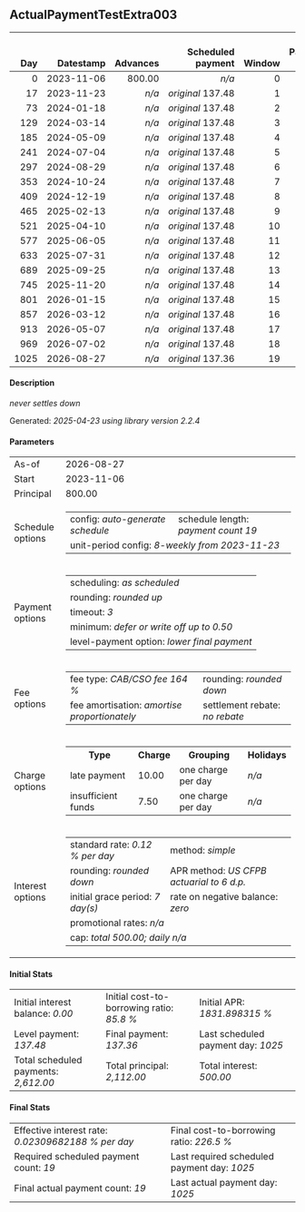 <h2>ActualPaymentTestExtra003</h2>
<table>
    <thead style="vertical-align: bottom;">
        <th style="text-align: right;">Day</th>
        <th style="text-align: right;">Datestamp</th>
        <th style="text-align: right;">Advances</th>
        <th style="text-align: right;">Scheduled payment</th>
        <th style="text-align: right;">Window</th>
        <th style="text-align: right;">Payment due</th>
        <th style="text-align: right;">Actual payments</th>
        <th style="text-align: right;">Generated payment</th>
        <th style="text-align: right;">Net effect</th>
        <th style="text-align: right;">Payment status</th>
        <th style="text-align: right;">Balance status</th>
        <th style="text-align: right;">Simple interest</th>
        <th style="text-align: right;">New interest</th>
        <th style="text-align: right;">New charges</th>
        <th style="text-align: right;">Principal portion</th>
        <th style="text-align: right;">Fee portion</th>
        <th style="text-align: right;">Interest portion</th>
        <th style="text-align: right;">Charges portion</th>
        <th style="text-align: right;">Fee rebate</th>
        <th style="text-align: right;">Principal balance</th>
        <th style="text-align: right;">Fee balance</th>
        <th style="text-align: right;">Interest balance</th>
        <th style="text-align: right;">Charges balance</th>
        <th style="text-align: right;">Settlement figure</th>
        <th style="text-align: right;">Fee rebate if&nbsp;settled</th>
    </thead>
    <tr style="text-align: right;">
        <td class="ci00">0</td>
        <td class="ci01" style="white-space: nowrap;">2023-11-06</td>
        <td class="ci02">800.00</td>
        <td class="ci03" style="white-space: nowrap;"><i>n/a<i></td>
        <td class="ci04">0</td>
        <td class="ci05">0.00</td>
        <td class="ci06"><i>n/a</i></td>
        <td class="ci07"><i>n/a</i></td>
        <td class="ci08">0.00</td>
        <td class="ci09"><i>none&nbsp;scheduled</i></td>
        <td class="ci10">open</td>
        <td class="ci11">0.0000</td>
        <td class="ci12">0.0000</td>
        <td class="ci13"><i>n/a</i></td>
        <td class="ci14">0.00</td>
        <td class="ci15">0.00</td>
        <td class="ci16">0.00</td>
        <td class="ci17">0.00</td>
        <td class="ci18">0.00</td>
        <td class="ci19">800.00</td>
        <td class="ci20">1,312.00</td>
        <td class="ci21">0.0000</td>
        <td class="ci22">0.00</td>
        <td class="ci23">2,112.00</td>
        <td class="ci24">0.00</td>
    </tr>
    <tr style="text-align: right;">
        <td class="ci00">17</td>
        <td class="ci01" style="white-space: nowrap;">2023-11-23</td>
        <td class="ci02"><i>n/a</i></td>
        <td class="ci03" style="white-space: nowrap;"><i>original</i> 137.48</td>
        <td class="ci04">1</td>
        <td class="ci05">137.48</td>
        <td class="ci06"><i>confirmed</i>&nbsp;137.48</td>
        <td class="ci07"><i>n/a</i></td>
        <td class="ci08">137.48</td>
        <td class="ci09"><i>payment&nbsp;made</i></td>
        <td class="ci10">open</td>
        <td class="ci11">43.0848</td>
        <td class="ci12">43.0848</td>
        <td class="ci13"><i>n/a</i></td>
        <td class="ci14">35.75</td>
        <td class="ci15">58.65</td>
        <td class="ci16">43.08</td>
        <td class="ci17">0.00</td>
        <td class="ci18">0.00</td>
        <td class="ci19">764.25</td>
        <td class="ci20">1,253.35</td>
        <td class="ci21">0.0000</td>
        <td class="ci22">0.00</td>
        <td class="ci23">2,017.60</td>
        <td class="ci24">0.00</td>
    </tr>
    <tr style="text-align: right;">
        <td class="ci00">73</td>
        <td class="ci01" style="white-space: nowrap;">2024-01-18</td>
        <td class="ci02"><i>n/a</i></td>
        <td class="ci03" style="white-space: nowrap;"><i>original</i> 137.48</td>
        <td class="ci04">2</td>
        <td class="ci05">137.48</td>
        <td class="ci06"><i>confirmed</i>&nbsp;137.48</td>
        <td class="ci07"><i>n/a</i></td>
        <td class="ci08">137.48</td>
        <td class="ci09"><i>payment&nbsp;made</i></td>
        <td class="ci10">open</td>
        <td class="ci11">135.5827</td>
        <td class="ci12">135.5827</td>
        <td class="ci13"><i>n/a</i></td>
        <td class="ci14">0.71</td>
        <td class="ci15">1.19</td>
        <td class="ci16">135.58</td>
        <td class="ci17">0.00</td>
        <td class="ci18">0.00</td>
        <td class="ci19">763.54</td>
        <td class="ci20">1,252.16</td>
        <td class="ci21">0.0000</td>
        <td class="ci22">0.00</td>
        <td class="ci23">2,015.70</td>
        <td class="ci24">0.00</td>
    </tr>
    <tr style="text-align: right;">
        <td class="ci00">129</td>
        <td class="ci01" style="white-space: nowrap;">2024-03-14</td>
        <td class="ci02"><i>n/a</i></td>
        <td class="ci03" style="white-space: nowrap;"><i>original</i> 137.48</td>
        <td class="ci04">3</td>
        <td class="ci05">137.48</td>
        <td class="ci06"><i>confirmed</i>&nbsp;137.48</td>
        <td class="ci07"><i>n/a</i></td>
        <td class="ci08">137.48</td>
        <td class="ci09"><i>payment&nbsp;made</i></td>
        <td class="ci10">open</td>
        <td class="ci11">135.4550</td>
        <td class="ci12">135.4550</td>
        <td class="ci13"><i>n/a</i></td>
        <td class="ci14">0.76</td>
        <td class="ci15">1.27</td>
        <td class="ci16">135.45</td>
        <td class="ci17">0.00</td>
        <td class="ci18">0.00</td>
        <td class="ci19">762.78</td>
        <td class="ci20">1,250.89</td>
        <td class="ci21">0.0000</td>
        <td class="ci22">0.00</td>
        <td class="ci23">2,013.67</td>
        <td class="ci24">0.00</td>
    </tr>
    <tr style="text-align: right;">
        <td class="ci00">185</td>
        <td class="ci01" style="white-space: nowrap;">2024-05-09</td>
        <td class="ci02"><i>n/a</i></td>
        <td class="ci03" style="white-space: nowrap;"><i>original</i> 137.48</td>
        <td class="ci04">4</td>
        <td class="ci05">137.48</td>
        <td class="ci06"><i>confirmed</i>&nbsp;137.48</td>
        <td class="ci07"><i>n/a</i></td>
        <td class="ci08">137.48</td>
        <td class="ci09"><i>payment&nbsp;made</i></td>
        <td class="ci10">open</td>
        <td class="ci11">135.3186</td>
        <td class="ci12">135.3186</td>
        <td class="ci13"><i>n/a</i></td>
        <td class="ci14">0.82</td>
        <td class="ci15">1.35</td>
        <td class="ci16">135.31</td>
        <td class="ci17">0.00</td>
        <td class="ci18">0.00</td>
        <td class="ci19">761.96</td>
        <td class="ci20">1,249.54</td>
        <td class="ci21">0.0000</td>
        <td class="ci22">0.00</td>
        <td class="ci23">2,011.50</td>
        <td class="ci24">0.00</td>
    </tr>
    <tr style="text-align: right;">
        <td class="ci00">241</td>
        <td class="ci01" style="white-space: nowrap;">2024-07-04</td>
        <td class="ci02"><i>n/a</i></td>
        <td class="ci03" style="white-space: nowrap;"><i>original</i> 137.48</td>
        <td class="ci04">5</td>
        <td class="ci05">137.48</td>
        <td class="ci06"><i>confirmed</i>&nbsp;137.48</td>
        <td class="ci07"><i>n/a</i></td>
        <td class="ci08">137.48</td>
        <td class="ci09"><i>payment&nbsp;made</i></td>
        <td class="ci10">open</td>
        <td class="ci11">50.5588</td>
        <td class="ci12">50.5800</td>
        <td class="ci13"><i>n/a</i></td>
        <td class="ci14">32.91</td>
        <td class="ci15">53.99</td>
        <td class="ci16">50.58</td>
        <td class="ci17">0.00</td>
        <td class="ci18">0.00</td>
        <td class="ci19">729.05</td>
        <td class="ci20">1,195.55</td>
        <td class="ci21">0.0000</td>
        <td class="ci22">0.00</td>
        <td class="ci23">1,924.60</td>
        <td class="ci24">0.00</td>
    </tr>
    <tr style="text-align: right;">
        <td class="ci00">297</td>
        <td class="ci01" style="white-space: nowrap;">2024-08-29</td>
        <td class="ci02"><i>n/a</i></td>
        <td class="ci03" style="white-space: nowrap;"><i>original</i> 137.48</td>
        <td class="ci04">6</td>
        <td class="ci05">137.48</td>
        <td class="ci06"><i>confirmed</i>&nbsp;137.48</td>
        <td class="ci07"><i>n/a</i></td>
        <td class="ci08">137.48</td>
        <td class="ci09"><i>payment&nbsp;made</i></td>
        <td class="ci10">open</td>
        <td class="ci11">0.0000</td>
        <td class="ci12">0.0000</td>
        <td class="ci13"><i>n/a</i></td>
        <td class="ci14">52.07</td>
        <td class="ci15">85.41</td>
        <td class="ci16">0.00</td>
        <td class="ci17">0.00</td>
        <td class="ci18">0.00</td>
        <td class="ci19">676.98</td>
        <td class="ci20">1,110.14</td>
        <td class="ci21">0.0000</td>
        <td class="ci22">0.00</td>
        <td class="ci23">1,787.12</td>
        <td class="ci24">0.00</td>
    </tr>
    <tr style="text-align: right;">
        <td class="ci00">353</td>
        <td class="ci01" style="white-space: nowrap;">2024-10-24</td>
        <td class="ci02"><i>n/a</i></td>
        <td class="ci03" style="white-space: nowrap;"><i>original</i> 137.48</td>
        <td class="ci04">7</td>
        <td class="ci05">137.48</td>
        <td class="ci06"><i>confirmed</i>&nbsp;137.48</td>
        <td class="ci07"><i>n/a</i></td>
        <td class="ci08">137.48</td>
        <td class="ci09"><i>payment&nbsp;made</i></td>
        <td class="ci10">open</td>
        <td class="ci11">0.0000</td>
        <td class="ci12">0.0000</td>
        <td class="ci13"><i>n/a</i></td>
        <td class="ci14">52.07</td>
        <td class="ci15">85.41</td>
        <td class="ci16">0.00</td>
        <td class="ci17">0.00</td>
        <td class="ci18">0.00</td>
        <td class="ci19">624.91</td>
        <td class="ci20">1,024.73</td>
        <td class="ci21">0.0000</td>
        <td class="ci22">0.00</td>
        <td class="ci23">1,649.64</td>
        <td class="ci24">0.00</td>
    </tr>
    <tr style="text-align: right;">
        <td class="ci00">409</td>
        <td class="ci01" style="white-space: nowrap;">2024-12-19</td>
        <td class="ci02"><i>n/a</i></td>
        <td class="ci03" style="white-space: nowrap;"><i>original</i> 137.48</td>
        <td class="ci04">8</td>
        <td class="ci05">137.48</td>
        <td class="ci06"><i>confirmed</i>&nbsp;137.48</td>
        <td class="ci07"><i>n/a</i></td>
        <td class="ci08">137.48</td>
        <td class="ci09"><i>payment&nbsp;made</i></td>
        <td class="ci10">open</td>
        <td class="ci11">0.0000</td>
        <td class="ci12">0.0000</td>
        <td class="ci13"><i>n/a</i></td>
        <td class="ci14">52.07</td>
        <td class="ci15">85.41</td>
        <td class="ci16">0.00</td>
        <td class="ci17">0.00</td>
        <td class="ci18">0.00</td>
        <td class="ci19">572.84</td>
        <td class="ci20">939.32</td>
        <td class="ci21">0.0000</td>
        <td class="ci22">0.00</td>
        <td class="ci23">1,512.16</td>
        <td class="ci24">0.00</td>
    </tr>
    <tr style="text-align: right;">
        <td class="ci00">465</td>
        <td class="ci01" style="white-space: nowrap;">2025-02-13</td>
        <td class="ci02"><i>n/a</i></td>
        <td class="ci03" style="white-space: nowrap;"><i>original</i> 137.48</td>
        <td class="ci04">9</td>
        <td class="ci05">137.48</td>
        <td class="ci06"><i>confirmed</i>&nbsp;137.48</td>
        <td class="ci07"><i>n/a</i></td>
        <td class="ci08">137.48</td>
        <td class="ci09"><i>payment&nbsp;made</i></td>
        <td class="ci10">open</td>
        <td class="ci11">0.0000</td>
        <td class="ci12">0.0000</td>
        <td class="ci13"><i>n/a</i></td>
        <td class="ci14">52.07</td>
        <td class="ci15">85.41</td>
        <td class="ci16">0.00</td>
        <td class="ci17">0.00</td>
        <td class="ci18">0.00</td>
        <td class="ci19">520.77</td>
        <td class="ci20">853.91</td>
        <td class="ci21">0.0000</td>
        <td class="ci22">0.00</td>
        <td class="ci23">1,374.68</td>
        <td class="ci24">0.00</td>
    </tr>
    <tr style="text-align: right;">
        <td class="ci00">521</td>
        <td class="ci01" style="white-space: nowrap;">2025-04-10</td>
        <td class="ci02"><i>n/a</i></td>
        <td class="ci03" style="white-space: nowrap;"><i>original</i> 137.48</td>
        <td class="ci04">10</td>
        <td class="ci05">137.48</td>
        <td class="ci06"><i>confirmed</i>&nbsp;137.48</td>
        <td class="ci07"><i>n/a</i></td>
        <td class="ci08">137.48</td>
        <td class="ci09"><i>payment&nbsp;made</i></td>
        <td class="ci10">open</td>
        <td class="ci11">0.0000</td>
        <td class="ci12">0.0000</td>
        <td class="ci13"><i>n/a</i></td>
        <td class="ci14">52.07</td>
        <td class="ci15">85.41</td>
        <td class="ci16">0.00</td>
        <td class="ci17">0.00</td>
        <td class="ci18">0.00</td>
        <td class="ci19">468.70</td>
        <td class="ci20">768.50</td>
        <td class="ci21">0.0000</td>
        <td class="ci22">0.00</td>
        <td class="ci23">1,237.20</td>
        <td class="ci24">0.00</td>
    </tr>
    <tr style="text-align: right;">
        <td class="ci00">577</td>
        <td class="ci01" style="white-space: nowrap;">2025-06-05</td>
        <td class="ci02"><i>n/a</i></td>
        <td class="ci03" style="white-space: nowrap;"><i>original</i> 137.48</td>
        <td class="ci04">11</td>
        <td class="ci05">137.48</td>
        <td class="ci06"><i>confirmed</i>&nbsp;137.48</td>
        <td class="ci07"><i>n/a</i></td>
        <td class="ci08">137.48</td>
        <td class="ci09"><i>payment&nbsp;made</i></td>
        <td class="ci10">open</td>
        <td class="ci11">0.0000</td>
        <td class="ci12">0.0000</td>
        <td class="ci13"><i>n/a</i></td>
        <td class="ci14">52.07</td>
        <td class="ci15">85.41</td>
        <td class="ci16">0.00</td>
        <td class="ci17">0.00</td>
        <td class="ci18">0.00</td>
        <td class="ci19">416.63</td>
        <td class="ci20">683.09</td>
        <td class="ci21">0.0000</td>
        <td class="ci22">0.00</td>
        <td class="ci23">1,099.72</td>
        <td class="ci24">0.00</td>
    </tr>
    <tr style="text-align: right;">
        <td class="ci00">633</td>
        <td class="ci01" style="white-space: nowrap;">2025-07-31</td>
        <td class="ci02"><i>n/a</i></td>
        <td class="ci03" style="white-space: nowrap;"><i>original</i> 137.48</td>
        <td class="ci04">12</td>
        <td class="ci05">137.48</td>
        <td class="ci06"><i>confirmed</i>&nbsp;137.48</td>
        <td class="ci07"><i>n/a</i></td>
        <td class="ci08">137.48</td>
        <td class="ci09"><i>payment&nbsp;made</i></td>
        <td class="ci10">open</td>
        <td class="ci11">0.0000</td>
        <td class="ci12">0.0000</td>
        <td class="ci13"><i>n/a</i></td>
        <td class="ci14">52.07</td>
        <td class="ci15">85.41</td>
        <td class="ci16">0.00</td>
        <td class="ci17">0.00</td>
        <td class="ci18">0.00</td>
        <td class="ci19">364.56</td>
        <td class="ci20">597.68</td>
        <td class="ci21">0.0000</td>
        <td class="ci22">0.00</td>
        <td class="ci23">962.24</td>
        <td class="ci24">0.00</td>
    </tr>
    <tr style="text-align: right;">
        <td class="ci00">689</td>
        <td class="ci01" style="white-space: nowrap;">2025-09-25</td>
        <td class="ci02"><i>n/a</i></td>
        <td class="ci03" style="white-space: nowrap;"><i>original</i> 137.48</td>
        <td class="ci04">13</td>
        <td class="ci05">137.48</td>
        <td class="ci06"><i>confirmed</i>&nbsp;137.48</td>
        <td class="ci07"><i>n/a</i></td>
        <td class="ci08">137.48</td>
        <td class="ci09"><i>payment&nbsp;made</i></td>
        <td class="ci10">open</td>
        <td class="ci11">0.0000</td>
        <td class="ci12">0.0000</td>
        <td class="ci13"><i>n/a</i></td>
        <td class="ci14">52.07</td>
        <td class="ci15">85.41</td>
        <td class="ci16">0.00</td>
        <td class="ci17">0.00</td>
        <td class="ci18">0.00</td>
        <td class="ci19">312.49</td>
        <td class="ci20">512.27</td>
        <td class="ci21">0.0000</td>
        <td class="ci22">0.00</td>
        <td class="ci23">824.76</td>
        <td class="ci24">0.00</td>
    </tr>
    <tr style="text-align: right;">
        <td class="ci00">745</td>
        <td class="ci01" style="white-space: nowrap;">2025-11-20</td>
        <td class="ci02"><i>n/a</i></td>
        <td class="ci03" style="white-space: nowrap;"><i>original</i> 137.48</td>
        <td class="ci04">14</td>
        <td class="ci05">137.48</td>
        <td class="ci06"><i>confirmed</i>&nbsp;137.48</td>
        <td class="ci07"><i>n/a</i></td>
        <td class="ci08">137.48</td>
        <td class="ci09"><i>payment&nbsp;made</i></td>
        <td class="ci10">open</td>
        <td class="ci11">0.0000</td>
        <td class="ci12">0.0000</td>
        <td class="ci13"><i>n/a</i></td>
        <td class="ci14">52.07</td>
        <td class="ci15">85.41</td>
        <td class="ci16">0.00</td>
        <td class="ci17">0.00</td>
        <td class="ci18">0.00</td>
        <td class="ci19">260.42</td>
        <td class="ci20">426.86</td>
        <td class="ci21">0.0000</td>
        <td class="ci22">0.00</td>
        <td class="ci23">687.28</td>
        <td class="ci24">0.00</td>
    </tr>
    <tr style="text-align: right;">
        <td class="ci00">801</td>
        <td class="ci01" style="white-space: nowrap;">2026-01-15</td>
        <td class="ci02"><i>n/a</i></td>
        <td class="ci03" style="white-space: nowrap;"><i>original</i> 137.48</td>
        <td class="ci04">15</td>
        <td class="ci05">137.48</td>
        <td class="ci06"><i>confirmed</i>&nbsp;137.48</td>
        <td class="ci07"><i>n/a</i></td>
        <td class="ci08">137.48</td>
        <td class="ci09"><i>payment&nbsp;made</i></td>
        <td class="ci10">open</td>
        <td class="ci11">0.0000</td>
        <td class="ci12">0.0000</td>
        <td class="ci13"><i>n/a</i></td>
        <td class="ci14">52.07</td>
        <td class="ci15">85.41</td>
        <td class="ci16">0.00</td>
        <td class="ci17">0.00</td>
        <td class="ci18">0.00</td>
        <td class="ci19">208.35</td>
        <td class="ci20">341.45</td>
        <td class="ci21">0.0000</td>
        <td class="ci22">0.00</td>
        <td class="ci23">549.80</td>
        <td class="ci24">0.00</td>
    </tr>
    <tr style="text-align: right;">
        <td class="ci00">857</td>
        <td class="ci01" style="white-space: nowrap;">2026-03-12</td>
        <td class="ci02"><i>n/a</i></td>
        <td class="ci03" style="white-space: nowrap;"><i>original</i> 137.48</td>
        <td class="ci04">16</td>
        <td class="ci05">137.48</td>
        <td class="ci06"><i>confirmed</i>&nbsp;137.48</td>
        <td class="ci07"><i>n/a</i></td>
        <td class="ci08">137.48</td>
        <td class="ci09"><i>payment&nbsp;made</i></td>
        <td class="ci10">open</td>
        <td class="ci11">0.0000</td>
        <td class="ci12">0.0000</td>
        <td class="ci13"><i>n/a</i></td>
        <td class="ci14">52.07</td>
        <td class="ci15">85.41</td>
        <td class="ci16">0.00</td>
        <td class="ci17">0.00</td>
        <td class="ci18">0.00</td>
        <td class="ci19">156.28</td>
        <td class="ci20">256.04</td>
        <td class="ci21">0.0000</td>
        <td class="ci22">0.00</td>
        <td class="ci23">412.32</td>
        <td class="ci24">0.00</td>
    </tr>
    <tr style="text-align: right;">
        <td class="ci00">913</td>
        <td class="ci01" style="white-space: nowrap;">2026-05-07</td>
        <td class="ci02"><i>n/a</i></td>
        <td class="ci03" style="white-space: nowrap;"><i>original</i> 137.48</td>
        <td class="ci04">17</td>
        <td class="ci05">137.48</td>
        <td class="ci06"><i>confirmed</i>&nbsp;137.48</td>
        <td class="ci07"><i>n/a</i></td>
        <td class="ci08">137.48</td>
        <td class="ci09"><i>payment&nbsp;made</i></td>
        <td class="ci10">open</td>
        <td class="ci11">0.0000</td>
        <td class="ci12">0.0000</td>
        <td class="ci13"><i>n/a</i></td>
        <td class="ci14">52.07</td>
        <td class="ci15">85.41</td>
        <td class="ci16">0.00</td>
        <td class="ci17">0.00</td>
        <td class="ci18">0.00</td>
        <td class="ci19">104.21</td>
        <td class="ci20">170.63</td>
        <td class="ci21">0.0000</td>
        <td class="ci22">0.00</td>
        <td class="ci23">274.84</td>
        <td class="ci24">0.00</td>
    </tr>
    <tr style="text-align: right;">
        <td class="ci00">969</td>
        <td class="ci01" style="white-space: nowrap;">2026-07-02</td>
        <td class="ci02"><i>n/a</i></td>
        <td class="ci03" style="white-space: nowrap;"><i>original</i> 137.48</td>
        <td class="ci04">18</td>
        <td class="ci05">137.48</td>
        <td class="ci06"><i>confirmed</i>&nbsp;137.48</td>
        <td class="ci07"><i>n/a</i></td>
        <td class="ci08">137.48</td>
        <td class="ci09"><i>payment&nbsp;made</i></td>
        <td class="ci10">open</td>
        <td class="ci11">0.0000</td>
        <td class="ci12">0.0000</td>
        <td class="ci13"><i>n/a</i></td>
        <td class="ci14">52.07</td>
        <td class="ci15">85.41</td>
        <td class="ci16">0.00</td>
        <td class="ci17">0.00</td>
        <td class="ci18">0.00</td>
        <td class="ci19">52.14</td>
        <td class="ci20">85.22</td>
        <td class="ci21">0.0000</td>
        <td class="ci22">0.00</td>
        <td class="ci23">137.36</td>
        <td class="ci24">0.00</td>
    </tr>
    <tr style="text-align: right;">
        <td class="ci00">1025</td>
        <td class="ci01" style="white-space: nowrap;">2026-08-27</td>
        <td class="ci02"><i>n/a</i></td>
        <td class="ci03" style="white-space: nowrap;"><i>original</i> 137.36</td>
        <td class="ci04">19</td>
        <td class="ci05">137.36</td>
        <td class="ci06"><i>confirmed</i>&nbsp;137.36</td>
        <td class="ci07"><i>n/a</i></td>
        <td class="ci08">137.36</td>
        <td class="ci09"><i>payment&nbsp;made</i></td>
        <td class="ci10">closed</td>
        <td class="ci11">0.0000</td>
        <td class="ci12">0.0000</td>
        <td class="ci13"><i>n/a</i></td>
        <td class="ci14">52.14</td>
        <td class="ci15">85.22</td>
        <td class="ci16">0.00</td>
        <td class="ci17">0.00</td>
        <td class="ci18">0.00</td>
        <td class="ci19">0.00</td>
        <td class="ci20">0.00</td>
        <td class="ci21">0.0000</td>
        <td class="ci22">0.00</td>
        <td class="ci23">0.00</td>
        <td class="ci24">0.00</td>
    </tr>
</table>

<h4>Description</h4>
<p><i>never settles down</i></p>
<p>Generated: <i>2025-04-23 using library version 2.2.4</i></p>
<h4>Parameters</h4>
<table>
    <tr>
        <td>As-of</td>
        <td>2026-08-27</td>
    </tr>
    <tr>
        <td>Start</td>
        <td>2023-11-06</td>
    </tr>
    <tr>
        <td>Principal</td>
        <td>800.00</td>
    </tr>
    <tr>
        <td>Schedule options</td>
        <td>
            <table>
                <tr>
                    <td>config: <i>auto-generate schedule</i></td>
                    <td>schedule length: <i><i>payment count</i> 19</i></td>
                </tr>
                <tr>
                    <td colspan="2" style="white-space: nowrap;">unit-period config: <i>8-weekly from 2023-11-23</i></td>
                </tr>
            </table>
        </td>
    </tr>
    <tr>
        <td>Payment options</td>
        <td>
            <table>
                <tr>
                    <td>scheduling: <i>as scheduled</i></td>
                </tr>
                <tr>
                    <td>rounding: <i>rounded up</i></td>
                </tr>
                <tr>
                    <td>timeout: <i>3</i></td>
                </tr>
                <tr>
                    <td>minimum: <i>defer&nbsp;or&nbsp;write&nbsp;off&nbsp;up&nbsp;to&nbsp;0.50</i></td>
                </tr>
                <tr>
                    <td>level-payment option: <i>lower&nbsp;final&nbsp;payment</i></td>
                </tr>
            </table>
        </td>
    </tr>
    <tr>
        <td>Fee options</td>
        <td>
            <table>
                <tr>
                    <td>fee type: <i><i>CAB/CSO fee</i> 164 %</i></td>
                    <td>rounding: <i>rounded down</i></td>
                </tr>
                <tr>
                    <td>fee amortisation: <i>amortise proportionately</i></td>
                    <td>settlement rebate: <i>no rebate</i></td>
                </tr>
            </table>
        </td>
    </tr>
    <tr>
        <td>Charge options</td>
        <td>
            <table>
                <tr>
                    <th>Type</th>
                    <th>Charge</th>
                    <th>Grouping</th>
                    <th>Holidays</th>
                </tr>
                <tr>
                    <td>late payment</td>
                    <td>10.00</td><td>one charge per day</td><td><i>n/a</i></td>
                </tr>
                <tr>
                    <td>insufficient funds</td>
                    <td>7.50</td><td>one charge per day</td><td><i>n/a</i></td>
                </tr>
            </table>
        </td>
    </tr>
    <tr>
        <td>Interest options</td>
        <td>
            <table>
                <tr>
                    <td>standard rate: <i>0.12 % per day</i></td>
                    <td>method: <i>simple</i></td>
                </tr>
                <tr>
                    <td>rounding: <i>rounded down</i></td>
                    <td>APR method: <i>US CFPB actuarial to 6 d.p.</i></td>
                </tr>
                <tr>
                    <td>initial grace period: <i>7 day(s)</i></td>
                    <td>rate on negative balance: <i>zero</i></td>
                </tr>
                <tr>
                    <td colspan="2">promotional rates: <i><i>n/a</i></i></td>
                </tr>
                <tr>
                    <td colspan="2">cap: <i>total 500.00; daily <i>n/a</i></td>
                </tr>
            </table>
        </td>
    </tr>
</table>
<h4>Initial Stats</h4>
<table>
    <tr>
        <td>Initial interest balance: <i>0.00</i></td>
        <td>Initial cost-to-borrowing ratio: <i>85.8 %</i></td>
        <td>Initial APR: <i>1831.898315 %</i></td>
    </tr>
    <tr>
        <td>Level payment: <i>137.48</i></td>
        <td>Final payment: <i>137.36</i></td>
        <td>Last scheduled payment day: <i>1025</i></td>
    </tr>
    <tr>
        <td>Total scheduled payments: <i>2,612.00</i></td>
        <td>Total principal: <i>2,112.00</i></td>
        <td>Total interest: <i>500.00</i></td>
    </tr>
</table>

<h4>Final Stats</h4>
<table>
    <tr>
        <td>Effective interest rate: <i>0.02309682188 % per day</i></td>
        <td>Final cost-to-borrowing ratio: <i>226.5 %</i></td>
    </tr>
    <tr>
        <td>Required scheduled payment count: <i>19</i></td>
        <td>Last required scheduled payment day: <i>1025</i></td>
    </tr>
    <tr>
        <td>Final actual payment count: <i>19</i></td>
        <td>Last actual payment day: <i>1025</i></td>
    </tr>
</table>
